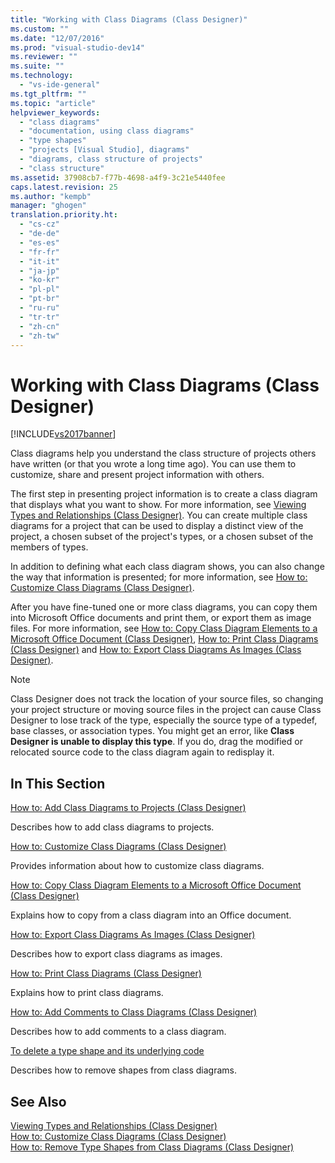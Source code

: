 ```yaml
---
title: "Working with Class Diagrams (Class Designer)"
ms.custom: ""
ms.date: "12/07/2016"
ms.prod: "visual-studio-dev14"
ms.reviewer: ""
ms.suite: ""
ms.technology: 
  - "vs-ide-general"
ms.tgt_pltfrm: ""
ms.topic: "article"
helpviewer_keywords: 
  - "class diagrams"
  - "documentation, using class diagrams"
  - "type shapes"
  - "projects [Visual Studio], diagrams"
  - "diagrams, class structure of projects"
  - "class structure"
ms.assetid: 37908cb7-f77b-4698-a4f9-3c21e5440fee
caps.latest.revision: 25
ms.author: "kempb"
manager: "ghogen"
translation.priority.ht: 
  - "cs-cz"
  - "de-de"
  - "es-es"
  - "fr-fr"
  - "it-it"
  - "ja-jp"
  - "ko-kr"
  - "pl-pl"
  - "pt-br"
  - "ru-ru"
  - "tr-tr"
  - "zh-cn"
  - "zh-tw"
---
```

# Working with Class Diagrams (Class Designer)
[!INCLUDE[vs2017banner](../code-quality/includes/vs2017banner.md)]

Class diagrams help you understand the class structure of projects others have written (or that you wrote a long time ago). You can use them to customize, share and present project information with others.  
  
 The first step in presenting project information is to create a class diagram that displays what you want to show. For more information, see [Viewing Types and Relationships (Class Designer)](../ide/viewing-types-and-relationships--class-designer-.md). You can create multiple class diagrams for a project that can be used to display a distinct view of the project, a chosen subset of the project's types, or a chosen subset of the members of types.  
  
 In addition to defining what each class diagram shows, you can also change the way that information is presented; for more information, see [How to: Customize Class Diagrams (Class Designer)](../ide/how-to--customize-class-diagrams--class-designer-.md).  
  
 After you have fine-tuned one or more class diagrams, you can copy them into Microsoft Office documents and print them, or export them as image files. For more information, see [How to: Copy Class Diagram Elements to a Microsoft Office Document (Class Designer)](../ide/c43061ad-d258-46b1-be66-f97a312e86d5.md), [How to: Print Class Diagrams (Class Designer)](../ide/how-to--print-class-diagrams--class-designer-.md) and [How to: Export Class Diagrams As Images (Class Designer)](../ide/how-to--export-class-diagrams-as-images--class-designer-.md).  
  
> [!NOTE]
>  Class Designer does not track the location of your source files, so changing your project structure or moving source files in the project can cause Class Designer to lose track of the type, especially the source type of a typedef, base classes, or association types. You might get an error, like **Class Designer is unable to display this type**. If you do, drag the modified or relocated source code to the class diagram again to redisplay it.  
  
## In This Section  
 [How to: Add Class Diagrams to Projects (Class Designer)](../ide/how-to--add-class-diagrams-to-projects--class-designer-.md)  
  
 Describes how to add class diagrams to projects.  
  
 [How to: Customize Class Diagrams (Class Designer)](../ide/how-to--customize-class-diagrams--class-designer-.md)  
  
 Provides information about how to customize class diagrams.  
  
 [How to: Copy Class Diagram Elements to a Microsoft Office Document (Class Designer)](../ide/c43061ad-d258-46b1-be66-f97a312e86d5.md)  
  
 Explains how to copy from a class diagram into an Office document.  
  
 [How to: Export Class Diagrams As Images (Class Designer)](../ide/how-to--export-class-diagrams-as-images--class-designer-.md)  
  
 Describes how to export class diagrams as images.  
  
 [How to: Print Class Diagrams (Class Designer)](../ide/how-to--print-class-diagrams--class-designer-.md)  
  
 Explains how to print class diagrams.  
  
 [How to: Add Comments to Class Diagrams (Class Designer)](../ide/how-to--add-comments-to-class-diagrams--class-designer-.md)  
  
 Describes how to add comments to a class diagram.  
  
 [To delete a type shape and its underlying code](../ide/how-to--customize-class-diagrams--class-designer-.md#DeleteTypeShapeAndCode)  
  
 Describes how to remove shapes from class diagrams.  
  
## See Also  
 [Viewing Types and Relationships (Class Designer)](../ide/viewing-types-and-relationships--class-designer-.md)   
 [How to: Customize Class Diagrams (Class Designer)](../ide/how-to--customize-class-diagrams--class-designer-.md)   
 [How to: Remove Type Shapes from Class Diagrams (Class Designer)](http://msdn.microsoft.com/en-us/ae41897d-d066-4b8c-bb9b-05436e12ff39)